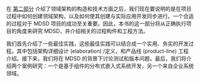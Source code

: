 在 [第二部分](part2.md) 介绍了领域架构的构造和技术方面之后，我们现在要说明的是在项目过程中如何创建领域架构，以及如何使其创建与实际应用开发同步进行。一个合适的过程对于 MDSD 项目的成功至关重要。因此，本书的这一部分将从正确执行项目的角度来研究 MDSD，并介绍相关的过程构件和工程方法。

我们首先介绍了一些最佳实践，这些最佳实践可以结合成一个实用、务实的开发过程。其中包括架构详细设计 (elaboration) /定义，和产品线 (product-line) 工程介绍。接下来，我们将在 MDSD 的背景下讨论测试和版本问题。最后，我们将介绍两个案例研究：一个是基于组件的分布式嵌入式系统开发，另一个来自企业系统领域。
